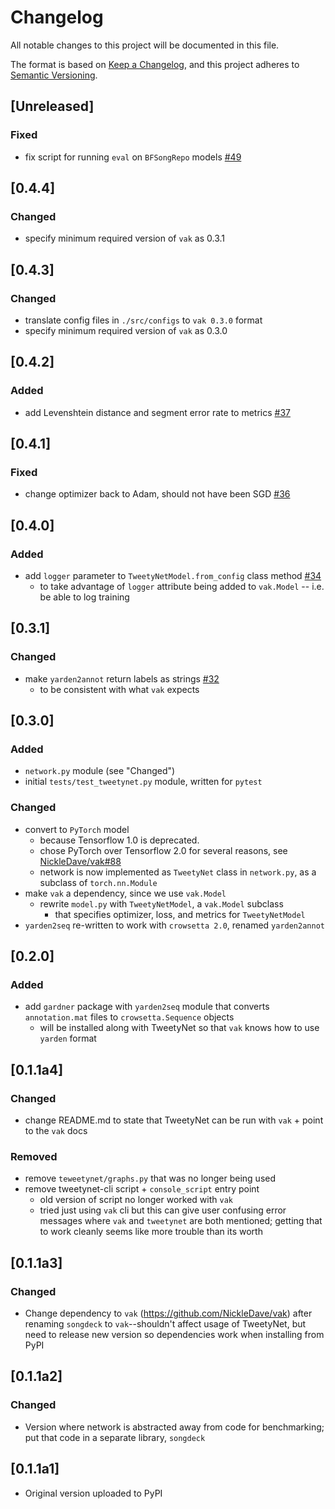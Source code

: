 # Changelog
All notable changes to this project will be documented in this file.

The format is based on [Keep a Changelog](https://keepachangelog.com/en/1.0.0/),
and this project adheres to [Semantic Versioning](https://semver.org/spec/v2.0.0.html).

## [Unreleased]
### Fixed
- fix script for running `eval` on `BFSongRepo` models
  [#49](https://github.com/yardencsGitHub/tweetynet/pull/49)

## [0.4.4]
### Changed
- specify minimum required version of `vak` as 0.3.1 

## [0.4.3]
### Changed
- translate config files in `./src/configs` to `vak 0.3.0` format
- specify minimum required version of `vak` as 0.3.0 

## [0.4.2]
### Added
- add Levenshtein distance and segment error rate to metrics
  [#37](https://github.com/yardencsGitHub/tweetynet/pull/37)

## [0.4.1]
### Fixed
- change optimizer back to Adam, should not have been SGD
  [#36](https://github.com/yardencsGitHub/tweetynet/pull/36)

## [0.4.0]
### Added
- add `logger` parameter to `TweetyNetModel.from_config` class method
  [#34](https://github.com/yardencsGitHub/tweetynet/pull/34)
  + to take advantage of `logger` attribute being added to `vak.Model` -- i.e. be able to log training

## [0.3.1]
### Changed
- make `yarden2annot` return labels as strings [#32](https://github.com/yardencsGitHub/tweetynet/pull/32)
  + to be consistent with what `vak` expects

## [0.3.0]
### Added
- `network.py` module (see "Changed")
- initial `tests/test_tweetynet.py` module, written for `pytest`

### Changed
- convert to `PyTorch` model
  + because Tensorflow 1.0 is deprecated.
  + chose PyTorch over Tensorflow 2.0 for several reasons, see 
    [NickleDave/vak#88](https://github.com/NickleDave/vak/pull/88)
  + network is now implemented as `TweetyNet` class in `network.py`,
    as a subclass of `torch.nn.Module`
- make `vak` a dependency, since we use `vak.Model`
    - rewrite `model.py` with `TweetyNetModel`, a `vak.Model` subclass
      + that specifies optimizer, loss, and metrics for `TweetyNetModel`
- `yarden2seq` re-written to work with `crowsetta 2.0`, renamed `yarden2annot`

## [0.2.0]
### Added
- add `gardner` package with `yarden2seq` module that converts `annotation.mat` files to 
  `crowsetta.Sequence` objects
  + will be installed along with TweetyNet so that `vak` knows how to use `yarden` format

## [0.1.1a4]
### Changed
- change README.md to state that TweetyNet can be run with `vak` + point to the `vak` docs

### Removed
- remove `teweetynet/graphs.py` that was no longer being used
- remove tweetynet-cli script + `console_script` entry point
  + old version of script no longer worked with `vak`
  + tried just using `vak` cli but this can give user confusing error messages where `vak` and
  `tweetynet` are both mentioned; getting that to work cleanly seems like more trouble than its worth

## [0.1.1a3]
### Changed
- Change dependency to `vak` (<https://github.com/NickleDave/vak>) after
renaming `songdeck` to `vak`--shouldn't affect usage of TweetyNet, but need to 
release new version so dependencies work when installing from PyPI

## [0.1.1a2]
### Changed
- Version where network is abstracted away from code for benchmarking;
  put that code in a separate library, `songdeck`

## [0.1.1a1]
- Original version uploaded to PyPI
